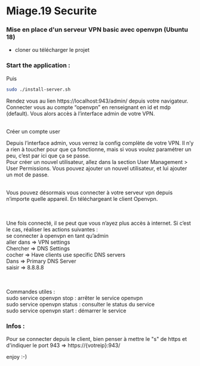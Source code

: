 # Miage.19 Securite


### Mise en place d'un serveur VPN basic avec openvpn (Ubuntu 18)

- cloner ou télécharger le projet

### Start the application : 

Puis 

```bash
sudo ./install-server.sh
```


Rendez vous au lien https://localhost:943/admin/ depuis votre navigateur.
Connecter vous au compte “openvpn” en renseignant en id et mdp (default).
Vous alors accès à l’interface admin de votre VPN.
<br><br>

Créer un compte user<br>

Depuis l’interface admin, vous verrez la config complète de votre VPN. Il n’y a rien à toucher pour que ça fonctionne, mais si vous voulez paramétrer un peu, c’est par ici que ça se passe. <br>
Pour créer un nouvel utilisateur, allez dans la section User Management > User Permissions. Vous pouvez ajouter un nouvel utilisateur, et lui ajouter un mot de passe.<br>

<br>
Vous pouvez désormais vous connecter à votre serveur vpn depuis n’importe quelle appareil. En téléchargeant le client Openvpn.

<br><br>
Une fois connecté, il se peut que vous n’ayez plus accès à internet. Si c’est le cas, réaliser les actions suivantes :
<br>
se connecter à openvpn en tant qu’admin<br>
aller dans => VPN settings<br>
Chercher => DNS Settings<br>
cocher => Have clients use specific DNS servers<br>
Dans => Primary DNS Server<br>
saisir => 8.8.8.8<br>

<br><br>
Commandes utiles :<br>
sudo service openvpn stop : arrêter le service openvpn<br>
sudo service openvpn status : consulter le status du service<br>
sudo service openvpn start : démarrer le service<br>



### Infos : 

Pour se connecter depuis le client, bien penser à mettre le "s" de https et d\'indiquer le port 943 => https://{votreip}:943/

enjoy :-)

